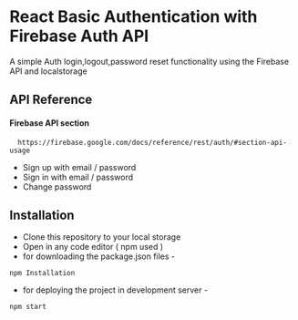 
# React Basic Authentication with Firebase Auth API

A simple Auth login,logout,password reset functionality using the Firebase API and localstorage



## API Reference

#### Firebase API section


```http
  https://firebase.google.com/docs/reference/rest/auth/#section-api-usage
```
- Sign up with email / password
- Sign in with email / password
- Change password

  
## Installation

- Clone this repository to your local storage 
- Open in any code editor ( npm used )
- for downloading the package.json files -
```
npm Installation
```
- for deploying the project in development server -
```
npm start
```
    